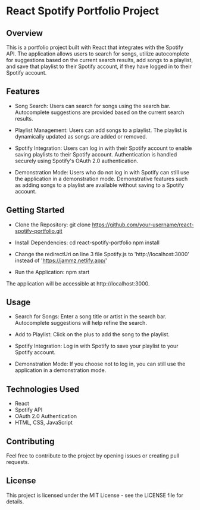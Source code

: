# React Spotify Portfolio Project

## Overview

This is a portfolio project built with React that integrates with the Spotify API. The application allows users to search for songs, utilize autocomplete for suggestions based on the current search results, add songs to a playlist, and save that playlist to their Spotify account, if they have logged in to their Spotify account.

## Features

- Song Search:
  Users can search for songs using the search bar.
  Autocomplete suggestions are provided based on the current search results.

- Playlist Management:
  Users can add songs to a playlist.
  The playlist is dynamically updated as songs are added or removed.

- Spotify Integration:
  Users can log in with their Spotify account to enable saving playlists to their Spotify account.
  Authentication is handled securely using Spotify's OAuth 2.0 authentication.

- Demonstration Mode:
  Users who do not log in with Spotify can still use the application in a demonstration mode.
  Demonstrative features such as adding songs to a playlist are available without saving to a Spotify account.

## Getting Started

- Clone the Repository:
  git clone https://github.com/your-username/react-spotify-portfolio.git

- Install Dependencies:
  cd react-spotify-portfolio
  npm install

- Change the redirectUri on line 3 file Spotify.js to 'http://localhost:3000' instead of 'https://jammz.netlify.app/'

- Run the Application:
  npm start

The application will be accessible at http://localhost:3000.

## Usage

- Search for Songs:
  Enter a song title or artist in the search bar.
  Autocomplete suggestions will help refine the search.

- Add to Playlist:
  Click on the plus to add the song to the playlist.

- Spotify Integration:
  Log in with Spotify to save your playlist to your Spotify account.

- Demonstration Mode:
  If you choose not to log in, you can still use the application in a demonstration mode.

## Technologies Used

- React
- Spotify API
- OAuth 2.0 Authentication
- HTML, CSS, JavaScript

## Contributing

Feel free to contribute to the project by opening issues or creating pull requests.

## License

This project is licensed under the MIT License - see the LICENSE file for details.
